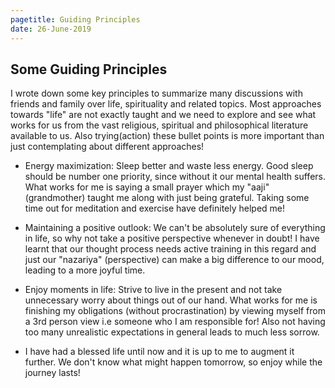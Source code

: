 ```yaml
---
pagetitle: Guiding Principles
date: 26-June-2019
---
```


## Some Guiding Principles 

I wrote down some key principles to summarize many discussions with 
friends and family over life, spirituality and related topics. Most approaches
towards "life" are not exactly taught and we need to explore and see what works 
for us from the vast religious, spiritual and philosophical literature available
to us. Also trying(action) these bullet points is more important than just contemplating
about different approaches! 

- Energy maximization: Sleep better and waste less energy. Good sleep should be 
number one priority, since without it our mental health suffers. What works for me
is saying a small prayer which my "aaji" (grandmother) taught me along with 
just being grateful. Taking some time out for meditation and exercise
have definitely helped me!

- Maintaining a positive outlook: We can't be absolutely sure of everything in 
life, so why not take a positive perspective whenever in doubt! I have
learnt that our thought process needs active training in this regard and just
our "nazariya" (perspective) can make a big difference to our mood,
leading to a more joyful time. 

- Enjoy moments in life: Strive to live in the present and not take unnecessary
worry about things out of our hand. What works for me is finishing my obligations
(without procrastination) by viewing myself from a 3rd person view i.e someone
who I am responsible for! Also not having too many unrealistic expectations 
in general leads to much less sorrow. 

- I have had a blessed life until now and it is up to me to augment it further. 
We don't know what might happen tomorrow, so enjoy while the journey lasts!
